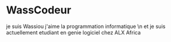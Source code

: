 # WassCodeur
je suis Wassiou j'aime la programmation informatique \n
et je suis actuellement etudiant en genie logiciel chez ALX Africa
